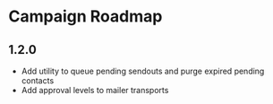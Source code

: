 # Campaign Roadmap

## 1.2.0
- Add utility to queue pending sendouts and purge expired pending contacts  
- Add approval levels to mailer transports
